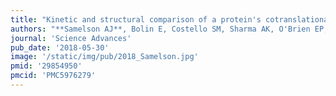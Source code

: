```yaml
---
title: "Kinetic and structural comparison of a protein's cotranslational folding and refolding pathways"
authors: "**Samelson AJ**, Bolin E, Costello SM, Sharma AK, O'Brien EP, Marqusee S"
journal: 'Science Advances'
pub_date: '2018-05-30'
image: '/static/img/pub/2018_Samelson.jpg'
pmid: '29854950'
pmcid: 'PMC5976279'
---
```

